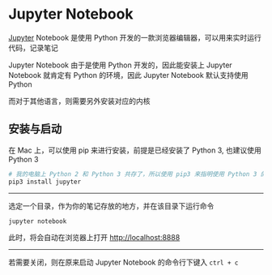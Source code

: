# Jupyter Notebook

[Jupyter](http://jupyter.org) Notebook 是使用 Python 开发的一款浏览器编辑器，可以用来实时运行代码，记录笔记

Jupyter Notebook 由于是使用 Python 开发的，因此能安装上 Jupyter Notebook 就肯定有 Python 的环境，因此 Jupyter Notebook 默认支持使用 Python

而对于其他语言，则需要另外安装对应的内核

## 安装与启动

在 Mac 上，可以使用 pip 来进行安装，前提是已经安装了 Python 3, 也建议使用 Python 3

```sh
# 我的电脑上 Python 2 和 Python 3 共存了，所以使用 pip3 来指明使用 Python 3 的 pip
pip3 install jupyter
```

---

选定一个目录，作为你的笔记存放的地方，并在该目录下运行命令

```sh
jupyter notebook
```

此时，将会自动在浏览器上打开 [http://localhost:8888](http://localhost:8888)

--- 

若需要关闭，则在原来启动 Jupyter Notebook 的命令行下键入 `ctrl + c`

